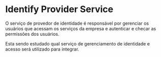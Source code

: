 # Identify Provider Service

O serviço de provedor de identidade é responsável por gerenciar os usuários que acessam os serviços da empresa
e autenticar e checar as permissões dos usuários.

Esta sendo estudado qual serviço de gerenciamento de identidade e acesso será utilizado para integrar.
